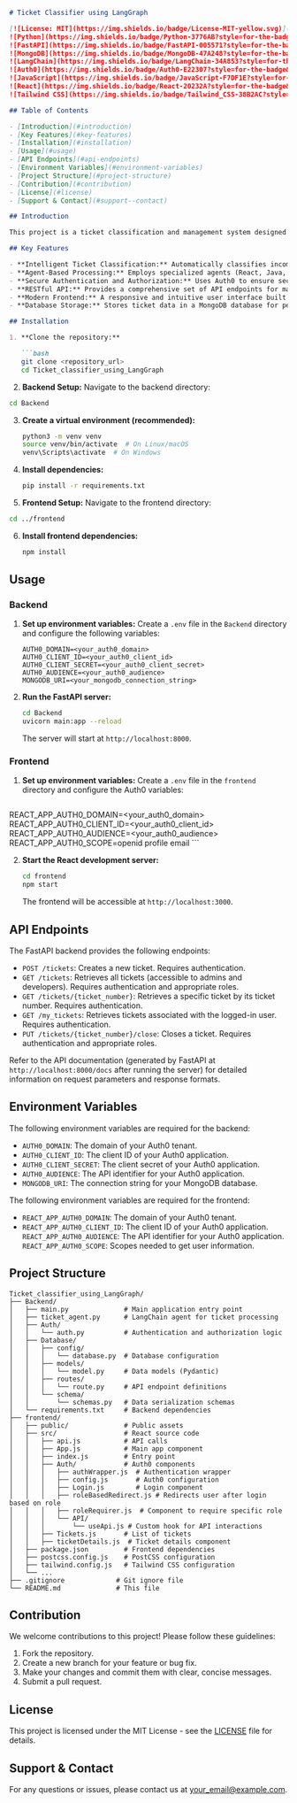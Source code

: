 ```markdown
# Ticket Classifier using LangGraph

[![License: MIT](https://img.shields.io/badge/License-MIT-yellow.svg)](https://opensource.org/licenses/MIT)
![Python](https://img.shields.io/badge/Python-3776AB?style=for-the-badge&logo=python&logoColor=white)
![FastAPI](https://img.shields.io/badge/FastAPI-005571?style=for-the-badge&logo=fastapi)
![MongoDB](https://img.shields.io/badge/MongoDB-47A248?style=for-the-badge&logo=mongodb&logoColor=white)
![LangChain](https://img.shields.io/badge/LangChain-34A853?style=for-the-badge&logo=langchain&logoColor=white)
![Auth0](https://img.shields.io/badge/Auth0-E22307?style=for-the-badge&logo=auth0&logoColor=white)
![JavaScript](https://img.shields.io/badge/JavaScript-F7DF1E?style=for-the-badge&logo=javascript&logoColor=black)
![React](https://img.shields.io/badge/React-20232A?style=for-the-badge&logo=react&logoColor=61DAFB)
![Tailwind CSS](https://img.shields.io/badge/Tailwind_CSS-38B2AC?style=for-the-badge&logo=tailwind-css&logoColor=white)

## Table of Contents

- [Introduction](#introduction)
- [Key Features](#key-features)
- [Installation](#installation)
- [Usage](#usage)
- [API Endpoints](#api-endpoints)
- [Environment Variables](#environment-variables)
- [Project Structure](#project-structure)
- [Contribution](#contribution)
- [License](#license)
- [Support & Contact](#support--contact)

## Introduction

This project is a ticket classification and management system designed to streamline the handling of technical support requests. It leverages the power of LangChain for intelligent ticket analysis and classification, FastAPI for building a robust API, and MongoDB for data storage. Auth0 is integrated for secure authentication and authorization. The frontend is built with React and Tailwind CSS.

## Key Features

- **Intelligent Ticket Classification:** Automatically classifies incoming tickets into categories (React, Java, Python, SQL) using LangChain and LLMs.
- **Agent-Based Processing:** Employs specialized agents (React, Java, Python, SQL) to analyze tickets and generate summaries, technical analyses, priority assessments, and suggested approaches.
- **Secure Authentication and Authorization:** Uses Auth0 to ensure secure access to the system and its data based on user roles.
- **RESTful API:** Provides a comprehensive set of API endpoints for managing tickets, retrieving information, and updating ticket statuses.
- **Modern Frontend:** A responsive and intuitive user interface built with React and styled with Tailwind CSS.
- **Database Storage:** Stores ticket data in a MongoDB database for persistence and scalability.

## Installation

1. **Clone the repository:**

   ```bash
   git clone <repository_url>
   cd Ticket_classifier_using_LangGraph
   ```

2.  **Backend Setup:**
   Navigate to the backend directory:
   ```bash
   cd Backend
   ```

3. **Create a virtual environment (recommended):**

   ```bash
   python3 -m venv venv
   source venv/bin/activate  # On Linux/macOS
   venv\Scripts\activate  # On Windows
   ```

4. **Install dependencies:**

   ```bash
   pip install -r requirements.txt
   ```

5.  **Frontend Setup:**
   Navigate to the frontend directory:
   ```bash
   cd ../frontend
   ```
6. **Install frontend dependencies:**

   ```bash
   npm install
   ```

## Usage

### Backend
1.  **Set up environment variables:**
    Create a `.env` file in the `Backend` directory and configure the following variables:

    ```
    AUTH0_DOMAIN=<your_auth0_domain>
    AUTH0_CLIENT_ID=<your_auth0_client_id>
    AUTH0_CLIENT_SECRET=<your_auth0_client_secret>
    AUTH0_AUDIENCE=<your_auth0_audience>
    MONGODB_URI=<your_mongodb_connection_string>
    ```

2. **Run the FastAPI server:**

   ```bash
   cd Backend
   uvicorn main:app --reload
   ```

   The server will start at `http://localhost:8000`.

### Frontend

1.  **Set up environment variables:**
    Create a `.env` file in the `frontend` directory and configure the Auth0 variables:

    ```
   REACT_APP_AUTH0_DOMAIN=<your_auth0_domain>
   REACT_APP_AUTH0_CLIENT_ID=<your_auth0_client_id>
   REACT_APP_AUTH0_AUDIENCE=<your_auth0_audience>
   REACT_APP_AUTH0_SCOPE=openid profile email
    ```

2. **Start the React development server:**

   ```bash
   cd frontend
   npm start
   ```

   The frontend will be accessible at `http://localhost:3000`.

## API Endpoints

The FastAPI backend provides the following endpoints:

-   `POST /tickets`: Creates a new ticket. Requires authentication.
-   `GET /tickets`: Retrieves all tickets (accessible to admins and developers). Requires authentication and appropriate roles.
-   `GET /tickets/{ticket_number}`: Retrieves a specific ticket by its ticket number. Requires authentication.
-   `GET /my_tickets`: Retrieves tickets associated with the logged-in user. Requires authentication.
-   `PUT /tickets/{ticket_number}/close`: Closes a ticket. Requires authentication and appropriate roles.

Refer to the API documentation (generated by FastAPI at `http://localhost:8000/docs` after running the server) for detailed information on request parameters and response formats.

## Environment Variables

The following environment variables are required for the backend:

-   `AUTH0_DOMAIN`: The domain of your Auth0 tenant.
-   `AUTH0_CLIENT_ID`: The client ID of your Auth0 application.
-   `AUTH0_CLIENT_SECRET`: The client secret of your Auth0 application.
-   `AUTH0_AUDIENCE`: The API identifier for your Auth0 application.
-   `MONGODB_URI`: The connection string for your MongoDB database.

The following environment variables are required for the frontend:
-   `REACT_APP_AUTH0_DOMAIN`: The domain of your Auth0 tenant.
-   `REACT_APP_AUTH0_CLIENT_ID`: The client ID of your Auth0 application.
   `REACT_APP_AUTH0_AUDIENCE`: The API identifier for your Auth0 application.
   `REACT_APP_AUTH0_SCOPE`: Scopes needed to get user information.

## Project Structure

```
Ticket_classifier_using_LangGraph/
├── Backend/
│   ├── main.py              # Main application entry point
│   ├── ticket_agent.py      # LangChain agent for ticket processing
│   ├── Auth/
│   │   └── auth.py          # Authentication and authorization logic
│   ├── Database/
│   │   ├── config/
│   │   │   └── database.py  # Database configuration
│   │   ├── models/
│   │   │   └── model.py     # Data models (Pydantic)
│   │   ├── routes/
│   │   │   └── route.py     # API endpoint definitions
│   │   └── schema/
│   │       └── schemas.py   # Data serialization schemas
│   └── requirements.txt     # Backend dependencies
├── frontend/
│   ├── public/              # Public assets
│   ├── src/                 # React source code
│   │   ├── api.js           # API calls
│   │   ├── App.js           # Main app component
│   │   ├── index.js         # Entry point
│   │   ├── Auth/            # Auth0 components
│   │   │   ├── authWrapper.js  # Authentication wrapper
│   │   │   ├── config.js       # Auth0 configuration
│   │   │   ├── Login.js        # Login component
│   │   │   ├── roleBasedRedirect.js # Redirects user after login based on role
│   │   │   ├── roleRequirer.js  # Component to require specific role
│   │   │   └── API/
│   │   │       └── useApi.js # Custom hook for API interactions
│   │   ├── Tickets.js       # List of tickets
│   │   ├── ticketDetails.js  # Ticket details component
│   ├── package.json         # Frontend dependencies
│   ├── postcss.config.js    # PostCSS configuration
│   ├── tailwind.config.js   # Tailwind CSS configuration
│   └── ...
├── .gitignore             # Git ignore file
└── README.md              # This file
```

## Contribution

We welcome contributions to this project! Please follow these guidelines:

1.  Fork the repository.
2.  Create a new branch for your feature or bug fix.
3.  Make your changes and commit them with clear, concise messages.
4.  Submit a pull request.

## License

This project is licensed under the MIT License - see the [LICENSE](LICENSE) file for details.

## Support & Contact

For any questions or issues, please contact us at [your_email@example.com](mailto:your_email@example.com).
```